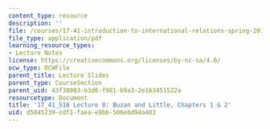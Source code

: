 ```yaml
---
content_type: resource
description: ''
file: /courses/17-41-introduction-to-international-relations-spring-2018/d5845739cdf1faeae9bb506ebd94a403_MIT17_41S18_lec8.pdf
file_type: application/pdf
learning_resource_types:
- Lecture Notes
license: https://creativecommons.org/licenses/by-nc-sa/4.0/
ocw_type: OCWFile
parent_title: Lecture Slides
parent_type: CourseSection
parent_uid: 43f38083-b3d6-f981-b9a3-2e163451522a
resourcetype: Document
title: '17_41_S18 Lecture 8: Buzan and Little, Chapters 1 & 2'
uid: d5845739-cdf1-faea-e9bb-506ebd94a403
---
```

